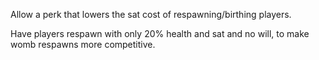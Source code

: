 Allow a perk that lowers the sat cost of respawning/birthing players.

Have players respawn with only 20% health and sat and no will, to make womb
respawns more competitive.

